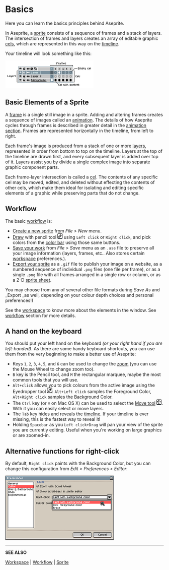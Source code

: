 # Basics

Here you can learn the basics principles behind Aseprite.

In Aseprite, a [sprite](sprite.md) consists of a sequence of frames and a stack of layers. The intersection of frames and layers creates an array of editable graphic [cels](cel.md), which are represented in this way on the [timeline](timeline.md).

Your timeline will look something like this:

![Timeline Overview](sprite/sprite-components.png)

## Basic Elements of a Sprite

A [frame](frames.md) is a single still image in a sprite. Adding and altering frames creates a sequence of images called an [animation](animation.md). The details of how Aseprite cycles through frames is described in greater detail in the [animation section](animation.md). Frames are represented horizontally in the timeline, from left to right.

Each frame's image is produced from a stack of one or more [layers](layers.md), represented in order from bottom to top on the timeline. Layers at the top of the timeline are drawn first, and every subsequent layer is added over top of it. Layers assist you by divide a single complex image into separate graphic component parts.

Each frame-layer intersection is called a [cel](cel.md). The contents of any specific cel may be moved, edited, and deleted without effecting the contents of other cels, which make them ideal for isolating and editing specific elements of a graphic while preserving parts that do not change.

## Workflow

The basic [workflow](workflow.md) is:

* [Create a new sprite](new-sprite.md) from *File > New* menu.
* [Draw](drawing.md) with pencil tool ![Pencil Tool Icon](tools/pencil-tool.png) using
  `Left click` or `Right click`, and pick colors from the
  [color bar](color-bar.md) using those same buttons.
* [Save your work](save.md) from *File > Save* menu as an
  `.ase` file to preserve all your image information (layers, frames,
  etc.. Also stores certain [workspace](workspace.md) preferences.).
* [Export your sprite](exporting.md) as a `.gif` file to publish your image on a
  website, as a numbered sequence of individual `.png` files (one file per frame), or as a single `.png` file with all frames arranged in a single row or column, or as a 2-D [sprite sheet](sprite-sheet.md).

 You may choose from any of several other file formats during _Save As_ and _Export _as well, depending on your colour depth choices and personal preferences!)

See the [workspace](workspace.md) to know more about the elements
in the window. See [workflow](workflow.md) section for more details.

## A hand on the keyboard

You should put your left hand on the keyboard *(or your right hand if
you are left-handed)*. As there are some handy keyboard shortcuts, you
can use them from the very beginning to make a better use of Aseprite:

* Keys `1`, `2`, `3`, `4`, `5`, and `6` can be used to change the [zoom](zoom.md)
  (you can use the Mouse Wheel to change zoom too).
* `B` key is the Pencil tool, and `M` the rectangular marquee, maybe the
  most common tools that you will use.
* `Alt+click` allows you to pick colours from the active image using the Eyedropper tool ![Eyedropper Tool Icon](tools/eyedropper-tool.png):
  `Alt+Left click` samples the Foreground Color,
  `Alt+Right click` samples the Background Color.
* The `Ctrl` key (or `⌘` on Mac OS X) can be used to select the [Move tool](move-tool.md) ![Move Tool Icon](tools/move-tool.png).
  With it you can easily select or move layers.
* The `Tab` key hides and reveals the [timeline](timeline.md). If your timeline is ever missing, this is the fastest way to reveal it!
* Holding `Spacebar` as you `Left click+Drag` will pan your view of the sprite you are currently editing. Useful when you're working on large graphics or are zoomed-in.

## Alternative functions for right-click

By default, `Right click` paints with the Background Color,
but you can change this configuration from *Edit > Preferences > Editor*:

![Right-click Preferences](basics/pref.png)

---

**SEE ALSO**

[Workspace](workspace.md) |
[Workflow](workflow.md) |
[Sprite](sprite.md)
